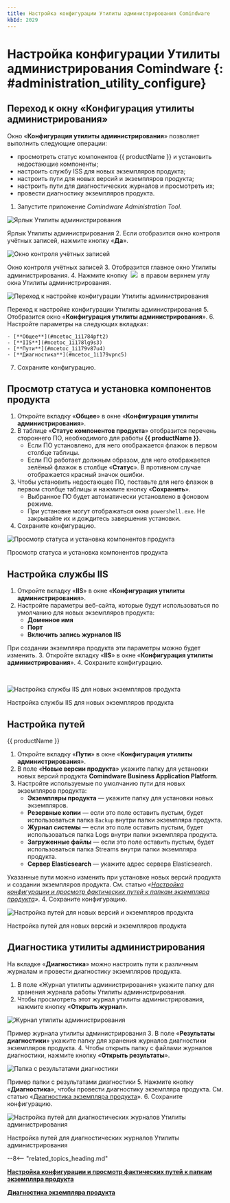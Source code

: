 ```yaml
---
title: Настройка конфигурации Утилиты администрирования Comindware
kbId: 2029
---
```


# Настройка конфигурации Утилиты администрирования Comindware {: #administration_utility_configure}

## Переход к окну «Конфигурация утилиты администрирования»

Окно «**Конфигурация утилиты администрирования**» позволяет выполнить следующие операции:

- просмотреть статус компонентов {{ productName }} и установить недостающие компоненты;
- настроить службу ISS для новых экземпляров продукта;
- настроить пути для новых версий и экземпляров продукта;
- настроить пути для диагностических журналов и просмотреть их;
- провести диагностику экземпляров продукта.

1. Запустите приложение *Comindware Administration Tool*.

![Ярлык Утилиты администрирования](https://kb.comindware.ru/assets/img_667a7d67b3735.png)

Ярлык Утилиты администрирования
2. Если отобразится окно контроля учётных записей, нажмите кнопку «**Да**».

![Окно контроля учётных записей](https://kb.comindware.ru/assets/img_667eab00ba55e.png)

Окно контроля учётных записей
3. Отобразится главное окно Утилиты администрирования.
4. Нажмите кнопку  ![](https://kb.comindware.ru/assets/img_667a7e419e390.png)  в правом верхнем углу окна Утилиты администрирования.

![Переход к настройке конфигурации Утилиты администрирования](https://kb.comindware.ru/assets/img_667ab2b1abb84.png)

Переход к настройке конфигурации Утилиты администрирования
5. Отобразится окно «**Конфигурация утилиты администрирования**».
6. Настройте параметры на следующих вкладках:

	- [**Общее**](#mcetoc_1i1784pft2)
	- [**IIS**](#mcetoc_1i178lg9s3)
	- [**Пути**](#mcetoc_1i179v87u4)
	- [**Диагностика**](#mcetoc_1i179vpnc5)
7. Сохраните конфигурацию.

## Просмотр статуса и установка компонентов продукта

1. Откройте вкладку «**Общее**» в окне «**Конфигурация утилиты администрирования**».
2. В таблице «**Статус компонентов продукта**» отобразится перечень стороннего ПО, необходимого для работы **{{ productName }}**.
	- Если ПО установлено, для него отображается флажок в первом столбце таблицы.
	- Если ПО работает должным образом, для него отображается зелёный флажок в столбце «**Статус**». В противном случае отображается красный значок ошибки.
3. Чтобы установить недостающее ПО, поставьте для него флажок в первом столбце таблицы и нажмите кнопку «**Сохранить**».
	- Выбранное ПО будет автоматически установлено в фоновом режиме.
	- При установке могут отображаться окна `powershell.exe`. Не закрывайте их и дождитесь завершения установки.
4. Сохраните конфигурацию.

![Просмотр статуса и установка компонентов продукта](https://kb.comindware.ru/assets/img_667eab23c9752.png)

Просмотр статуса и установка компонентов продукта

## Настройка службы IIS

1. Откройте вкладку «**IIS**» в окне «**Конфигурация утилиты администрирования**».
2. Настройте параметры веб-сайта, которые будут использоваться по умолчанию для новых экземпляров продукта:
	- **Доменное имя**
	- **Порт**
	- **Включить запись журналов IIS**

При создании экземпляра продукта эти параметры можно будет изменить.
3. Откройте вкладку «**IIS**» в окне «**Конфигурация утилиты администрирования**».
4. Сохраните конфигурацию.

 

![Настройка службы IIS для новых экземпляров продукта](https://kb.comindware.ru/assets/img_667eab3d65c29.png)

Настройка службы IIS для новых экземпляров продукта

## Настройка путей
{{ productName }}
1. Откройте вкладку «**Пути**» в окне «**Конфигурация утилиты администрирования**».
2. В поле «**Новые версии продукта**» укажите папку для установки новых версий продукта **Comindware Business Application Platform**.
3. Настройте используемые по умолчанию пути для новых экземпляров продукта:
	- **Экземпляры продукта** — укажите папку для установки новых экземпляров.
	- **Резервные копии** — если это поле оставить пустым, будет использоваться папка `Backup` внутри папки экземпляра продукта.
	- **Журнал системы** — если это поле оставить пустым, будет использоваться папка Logs внутри папки экземпляра продукта.
	- **Загруженные файлы** — если это поле оставить пустым, будет использоваться папка Streams внутри папки экземпляра продукта.
	- **Сервер Elasticsearch** — укажите адрес сервера Elasticsearch.

Указанные пути можно изменить при установке новых версий продукта и создании экземпляров продукта. См. статью *«[Настройка конфигурации и просмотр фактических путей к папкам экземпляра продукта](https://kb.comindware.ru/article.php?id=2036)»*.
4. Сохраните конфигурацию.

![Настройка путей для новых версий и экземпляров продукта](https://kb.comindware.ru/assets/img_667eab5632a66.png)

Настройка путей для новых версий и экземпляров продукта

## Диагностика утилиты администрирования

На вкладке «**Диагностика**» можно настроить пути к различным журналам и провести диагностику экземпляров продукта.

1. В поле «Журнал утилиты администрирования» укажите папку для хранения журнала работы Утилиты администрирования.
2. Чтобы просмотреть этот журнал утилиты администрирования, нажмите кнопку «**Открыть журнал**».

![Журнал утилиты администрирования](https://kb.comindware.ru/assets/img_667aaab71953f.png)

Пример журнала утилиты администрирования
3. В поле «**Результаты диагностики**» укажите папку для хранения журналов диагностики экземпляров продукта.
4. Чтобы открыть папку с файлами журналов диагностики, нажмите кнопку «**Открыть результаты**».


![Папка с результатами диагностики](https://kb.comindware.ru/assets/img_667aaa95e002d.png)

Пример папки с результатами диагностики
5. Нажмите кнопку «**Диагностика**», чтобы провести диагностику экземпляра продукта. См. статью «[Диагностика экземпляра продукта](https://kb.comindware.ru/article.php?id=2030)».
6. Сохраните конфигурацию.

![Настройка путей для диагностических журналов Утилиты администрирования](https://kb.comindware.ru/assets/img_667eabfa31eac.png)

Настройка путей для диагностических журналов Утилиты администрирования

--8<-- "related_topics_heading.md"

**[Настройка конфигурации и просмотр фактических путей к папкам экземпляра продукта](https://kb.comindware.ru/article.php?id=2036)**

**[Диагностика экземпляра продукта](https://kb.comindware.ru/article.php?id=2030)**

